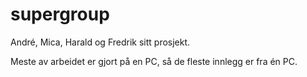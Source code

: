 # supergroup
André, Mica, Harald og Fredrik sitt prosjekt. 

Meste av arbeidet er gjort på en PC, så de fleste innlegg er fra én PC.
